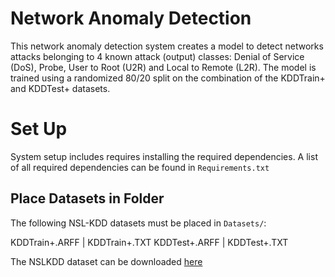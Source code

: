 # Network Anomaly Detection 
This network anomaly detection system creates a model to detect networks attacks belonging to 4 known attack (output) classes: Denial of Service (DoS), Probe, User to Root (U2R) and Local to Remote (L2R). The model is trained using a randomized 80/20 split on the combination of the KDDTrain+ and KDDTest+ datasets.

# Set Up
System setup includes requires installing the required dependencies.
A list of all required dependencies can be found in `Requirements.txt`

## Place Datasets in Folder
The following NSL-KDD datasets must be placed in `Datasets/`:

KDDTrain+.ARFF    |    KDDTrain+.TXT
KDDTest+.ARFF     |     KDDTest+.TXT

The NSLKDD dataset can be downloaded [here](https://www.unb.ca/cic/datasets/nsl.html)